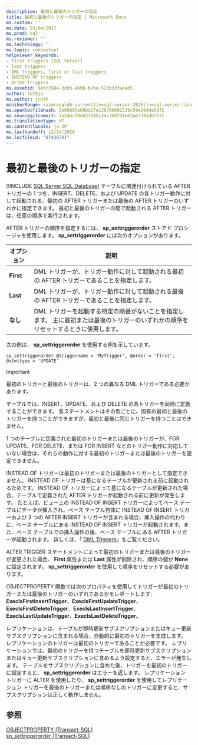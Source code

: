 ```yaml
---
description: 最初と最後のトリガーの指定
title: 最初と最後のトリガーの指定 | Microsoft Docs
ms.custom: ''
ms.date: 03/04/2017
ms.prod: sql
ms.reviewer: ''
ms.technology: ''
ms.topic: conceptual
helpviewer_keywords:
- first triggers [SQL Server]
- last triggers
- DML triggers, first or last triggers
- INSTEAD OF triggers
- AFTER triggers
ms.assetid: 9e6c7684-3dd3-46bb-b7be-523b33fae4d5
author: rothja
ms.author: jroth
monikerRange: =azuresqldb-current||>=sql-server-2016||>=sql-server-linux-2017||=azuresqldb-mi-current
ms.openlocfilehash: 5e09095e60bd27e136709082539c59e384de5df5
ms.sourcegitcommit: 1a544cf4dd2720b124c3697d1e62ae7741db757c
ms.translationtype: HT
ms.contentlocale: ja-JP
ms.lasthandoff: 12/14/2020
ms.locfileid: "97426741"
---
```

# <a name="specify-first-and-last-triggers"></a>最初と最後のトリガーの指定
[!INCLUDE [SQL Server SQL Database](../../includes/applies-to-version/sql-asdb.md)]
  テーブルに関連付けられている AFTER トリガーの 1 つを、INSERT、DELETE、および UPDATE の各トリガー動作に対して起動される、最初の AFTER トリガーまたは最後の AFTER トリガーのいずれかに指定できます。 最初と最後のトリガーの間で起動される AFTER トリガーは、任意の順序で実行されます。  
  
 AFTER トリガーの順序を指定するには、 **sp_settriggerorder** ストアド プロシージャを使用します。 **sp_settriggerorder** には次のオプションがあります。  
  
|オプション|説明|  
|------------|-----------------|  
|**First**|DML トリガーが、トリガー動作に対して起動される最初の AFTER トリガーであることを指定します。|  
|**Last**|DML トリガーが、トリガー動作に対して起動される最後の AFTER トリガーであることを指定します。|  
|**なし**|DML トリガーを起動する特定の順番がないことを指定します。 主に最初または最後のトリガーのいずれかの順序をリセットするときに使用します。|  
  
 次の例は、 **sp_settriggerorder** を使用する例を示しています。  
  
```  
sp_settriggerorder @triggername = 'MyTrigger', @order = 'first', @stmttype = 'UPDATE'  
```  
  
> [!IMPORTANT]  
>  最初のトリガーと最後のトリガーは、2 つの異なる DML トリガーである必要があります。  
  
 テーブルでは、INSERT、UPDATE、および DELETE の各トリガーを同時に定義することができます。 各ステートメントはその型ごとに、固有の最初と最後のトリガーを持つことができますが、最初と最後に同じトリガーを持つことはできません。  
  
 1 つのテーブルに定義された最初のトリガーまたは最後のトリガーが、FOR UPDATE、FOR DELETE、または FOR INSERT などのトリガー動作に対応していない場合は、それらの動作に対する最初のトリガーまたは最後のトリガーを設定できません。  
  
 INSTEAD OF トリガーは最初のトリガーまたは最後のトリガーとして指定できません。 INSTEAD OF トリガーは基になるテーブルが更新される前に起動されるためです。 INSTEAD OF トリガーによって基になるテーブルが更新された場合、テーブルで定義された AFTER トリガーが起動される前に更新が発生します。 たとえば、ビュー上の INSTEAD OF INSERT トリガーによってベース テーブルにデータが挿入され、ベース テーブル自体に INSTEAD OF INSERT トリガーおよび 3 つの AFTER INSERT トリガーが含まれる場合、挿入操作の代わりに、ベース テーブルにある INSTEAD OF INSERT トリガーが起動されます。また、ベース テーブルでの挿入操作の後、ベース テーブルにある AFTER トリガーが起動されます。 詳しくは、「 [DML Triggers](../../relational-databases/triggers/dml-triggers.md)」をご覧ください。  
  
 ALTER TRIGGER ステートメントによって最初のトリガーまたは最後のトリガーが変更された場合、 **First** 属性または **Last** 属性が削除され、順序の値が **None** に設定されます。 **sp_settriggerorder** を使用して順序をリセットする必要があります。  
  
 OBJECTPROPERTY 関数では次のプロパティを使用してトリガーが最初のトリガーまたは最後のトリガーのいずれであるかをレポートします: **ExecIsFirstInsertTrigger**、**ExecIsFirstUpdateTrigger**、**ExecIsFirstDeleteTrigger**、**ExecIsLastInsertTrigger**、**ExecIsLastUpdateTrigger**、**ExecIsLastDeleteTrigger**。  
  
 レプリケーションは、テーブルが即時更新サブスクリプションまたはキュー更新サブスクリプションに含まれる場合、自動的に最初のトリガーを生成します。 レプリケーションのトリガーは最初のトリガーであることが必要です。 レプリケーションでは、最初のトリガーを持つテーブルを即時更新サブスクリプションまたはキュー更新サブスクリプションに含めるよう設定すると、エラーが発生します。 テーブルをサブスクリプションに含めた後、トリガーを最初のトリガーに設定すると、 **sp_settriggerorder** はエラーを返します。 レプリケーション トリガーに ALTER を使用したり、 **sp_settriggerorder** を使用してレプリケーション トリガーを最後のトリガーまたは順序なしのトリガーに変更すると、サブスクリプションは正しく動作しません。  
  
## <a name="see-also"></a>参照  
 [OBJECTPROPERTY &#40;Transact-SQL&#41;](../../t-sql/functions/objectproperty-transact-sql.md)   
 [sp_settriggerorder &#40;Transact-SQL&#41;](../../relational-databases/system-stored-procedures/sp-settriggerorder-transact-sql.md)  
  
  
